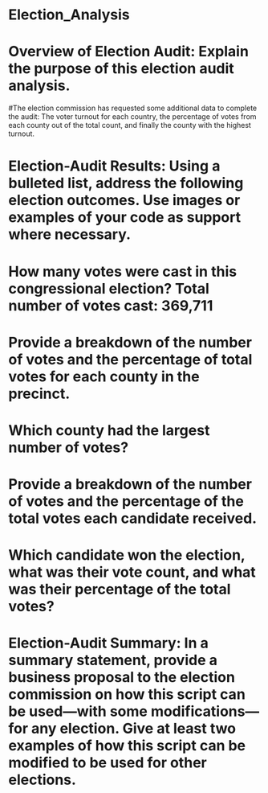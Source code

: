 # Election_Analysis

# Overview of Election Audit: Explain the purpose of this election audit analysis.

#The election commission has requested some additional data to complete the audit: The voter turnout for each country, the percentage of votes from each county out of the total count, and finally the county with the highest turnout. 

# Election-Audit Results: Using a bulleted list, address the following election outcomes. Use images or examples of your code as support where necessary.

# How many votes were cast in this congressional election? Total number of votes cast: 369,711
# Provide a breakdown of the number of votes and the percentage of total votes for each county in the precinct. 
# Which county had the largest number of votes?
# Provide a breakdown of the number of votes and the percentage of the total votes each candidate received.
# Which candidate won the election, what was their vote count, and what was their percentage of the total votes?
# Election-Audit Summary: In a summary statement, provide a business proposal to the election commission on how this script can be used—with some modifications—for any election. Give at least two examples of how this script can be modified to be used for other elections.
